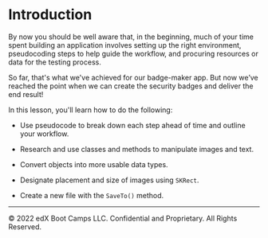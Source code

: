 # Introduction
By now you should be well aware that, in the beginning, much of your time spent building an application involves setting up the right environment, pseudocoding steps to help guide the workflow, and procuring resources or data for the testing process.

So far, that's what we've achieved for our badge-maker app. But now we’ve reached the point when we can create the security badges and deliver the end result!

In this lesson, you'll learn how to do the following:

* Use pseudocode to break down each step ahead of time and outline your workflow.

* Research and use classes and methods to manipulate images and text.

* Convert objects into more usable data types.

* Designate placement and size of images using `SKRect`.

* Create a new file with the `SaveTo()` method.

---
© 2022 edX Boot Camps LLC. Confidential and Proprietary. All Rights Reserved.